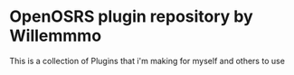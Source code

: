 
# OpenOSRS plugin repository by Willemmmo

This is a collection of Plugins that i'm making for myself and others to use

